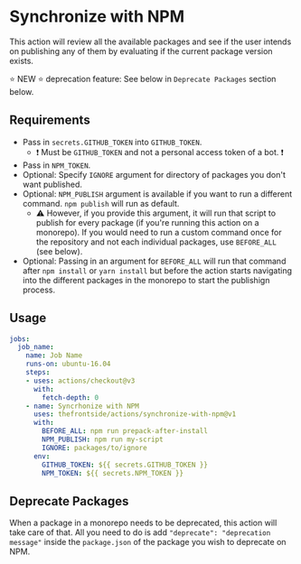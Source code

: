 # Synchronize with NPM
This action will review all the available packages and see if the user intends on publishing any of them by evaluating if the current package version exists.

:star: NEW :star: deprecation feature: See below in `Deprecate Packages` section below.

## Requirements
- Pass in `secrets.GITHUB_TOKEN` into `GITHUB_TOKEN`.
  - :exclamation: Must be `GITHUB_TOKEN` and not a personal access token of a bot. :exclamation:
- Pass in `NPM_TOKEN`.
- Optional: Specify `IGNORE` argument for directory of packages you don't want published.
- Optional: `NPM_PUBLISH` argument is available if you want to run a different command. `npm publish` will run as default.
  - :warning: However, if you provide this argument, it will run that script to publish for every package (if you're running this action on a monorepo). If you would need to run a custom command once for the repository and not each individual packages, use `BEFORE_ALL` (see below).
- Optional: Passing in an argument for `BEFORE_ALL` will run that command after `npm install` or `yarn install` but before the action starts navigating into the different packages in the monorepo to start the publishign process.

## Usage
```yaml
jobs:
  job_name:
    name: Job Name
    runs-on: ubuntu-16.04
    steps:
    - uses: actions/checkout@v3
      with:
        fetch-depth: 0
    - name: Syncrhonize with NPM
      uses: thefrontside/actions/synchronize-with-npm@v1
      with:
        BEFORE_ALL: npm run prepack-after-install
        NPM_PUBLISH: npm run my-script
        IGNORE: packages/to/ignore
      env:
        GITHUB_TOKEN: ${{ secrets.GITHUB_TOKEN }}
        NPM_TOKEN: ${{ secrets.NPM_TOKEN }}
```

## Deprecate Packages
When a package in a monorepo needs to be deprecated, this action will take care of that. All you need to do is add `"deprecate": "deprecation message"` inside the `package.json` of the package you wish to deprecate on NPM.
